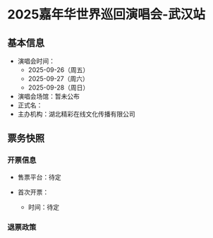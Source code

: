 # 2025嘉年华世界巡回演唱会-武汉站

## 基本信息
- 演唱会时间：
    - 2025-09-26（周五）
    - 2025-09-27（周六）
    - 2025-09-28（周日）
- 演唱会场馆：暂未公布
- 正式名：
- 主办机构：湖北精彩在线文化传播有限公司

## 票务快照
### 开票信息
- 售票平台：待定

- 首次开票：
    - 时间：待定

### 退票政策
